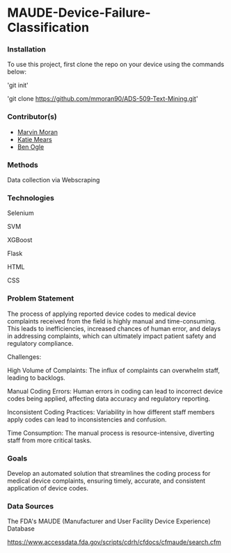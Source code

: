 # MAUDE-Device-Failure-Classification

### Installation
To use this project, first clone the repo on your device using the commands below:

'git init'

'git clone https://github.com/mmoran90/ADS-509-Text-Mining.git'


### Contributor(s)
* [Marvin Moran](https://github.com/mmoran90)
* [Katie Mears](https://github.com/KatieMears628)
* [Ben Ogle](https://github.com/dsklnr) 

### Methods
Data collection via Webscraping 

### Technologies
Selenium 

SVM

XGBoost 

Flask

HTML

CSS


### Problem Statement
The process of applying reported device codes to medical device complaints received from the field is highly manual and time-consuming. 
This leads to inefficiencies, increased chances of human error, and delays in addressing complaints, which can ultimately impact patient safety and regulatory compliance.

Challenges:

High Volume of Complaints: The influx of complaints can overwhelm staff, leading to backlogs.

Manual Coding Errors: Human errors in coding can lead to incorrect device codes being applied, affecting data accuracy and regulatory reporting.

Inconsistent Coding Practices: Variability in how different staff members apply codes can lead to inconsistencies and confusion.

Time Consumption: The manual process is resource-intensive, diverting staff from more critical tasks.

### Goals
Develop an automated solution that streamlines the coding process for medical device complaints, ensuring timely, accurate, and consistent application of device codes.


### Data Sources
The FDA's MAUDE (Manufacturer and User Facility Device Experience) Database 

https://www.accessdata.fda.gov/scripts/cdrh/cfdocs/cfmaude/search.cfm
